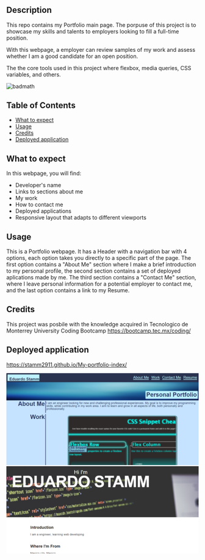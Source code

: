 # <Portfolio page>
## Description
This repo contains my Portfolio main page. The porpuse of this project is to showcase my skills and talents to employers looking to fill a full-time position.

With this webpage, a employer can review samples of my work and assess whether I am a good candidate for an open position.

The the core tools used in this project where flexbox, media queries, CSS variables, and others.

 ![badmath](https://img.shields.io/coveralls/github/jekyll/jekyll?label=CSS)

## Table of Contents 
- [What to expect](#what-to-expect)
- [Usage](#usage)
- [Credits](#credits)
- [Deployed application](#Deployed-application)

## What to expect
In this webpage, you will find:

- Developer's name
- Links to sections about me
- My work
- How to contact me
- Deployed applications
- Responsive layout that adapts to different viewports

## Usage
This is a Portfolio webpage. It has a Header with a navigation bar with 4 options, each option takes you directly to a specific part of the page. 
The first option contains a "About Me" section where I make a brief introduction to my personal profile, the second section contains a set of deployed aplications made by me.
The third section contains a "Contact Me" section, where I leave personal information for a potential employer to contact me, and the last option contains a link to my Resume.
    
## Credits
This project was posbile with the knowledge acquired in Tecnologico de Monterrey University Coding Bootcamp https://bootcamp.tec.mx/coding/ 

## Deployed application
https://stamm2911.github.io/My-portfolio-index/

![Deployed application](img\deployed-app.PNG)
![alt text](.\img\prework.PNG)